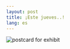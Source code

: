 ```yaml
---
layout: post
title: ¡Este jueves..!
lang: es
---
```


![postcard for exhibit]({{site_url}}/images/20160919_1.jpg)
